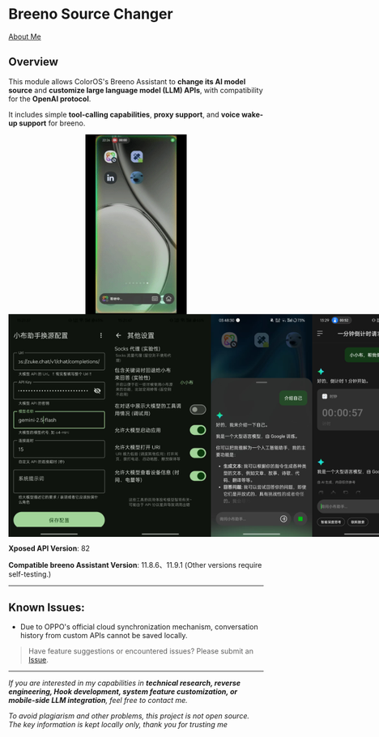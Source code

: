 # Breeno Source Changer



[About Me](https://github.com/niki914)



## Overview



This module allows ColorOS's Breeno Assistant to **change its AI model source** and **customize large language model (LLM) APIs**, with compatibility for the **OpenAI protocol**.

It includes simple **tool-calling capabilities**, **proxy support**, and **voice wake-up support** for breeno.

<div style="display: flex; justify-content: space-around;">
  <img src="https://github.com/Xposed-Modules-Repo/com.niki.breeno.openai/blob/main/img/record.gif?raw=true" alt="record" width="200"/>
</div>
<div style="display: flex; justify-content: space-around;">
  <img src="https://github.com/Xposed-Modules-Repo/com.niki.breeno.openai/blob/main/img/pb1.jpg?raw=true" alt="p1" width="200"/>
  <img src="https://github.com/Xposed-Modules-Repo/com.niki.breeno.openai/blob/main/img/pb2.jpg?raw=true" alt="p2" width="200"/>
  <img src="https://github.com/Xposed-Modules-Repo/com.niki.breeno.openai/blob/main/img/pa3.jpg?raw=true" alt="p3" width="200"/>
  <img src="https://github.com/Xposed-Modules-Repo/com.niki.breeno.openai/blob/main/img/pa4.jpg?raw=true" alt="p4" width="200"/>
</div>




**Xposed API Version**: 82

**Compatible breeno Assistant Version**: 11.8.6、11.9.1 (Other versions require self-testing.)

------



## Known Issues:



- Due to OPPO's official cloud synchronization mechanism, conversation history from custom APIs cannot be saved locally.

> Have feature suggestions or encountered issues? Please submit an [Issue](https://github.com/Xposed-Modules-Repo/com.niki.breeno.openai/issues/new).

------

*If you are interested in my capabilities in **technical research, reverse engineering, Hook development, system feature customization, or mobile-side LLM integration**, feel free to contact me.*

*To avoid plagiarism and other problems, this project is not open source. The key information is kept locally only, thank you for trusting me*

